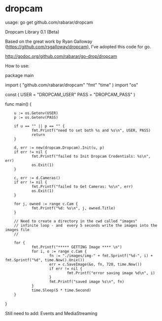 dropcam
=======

usage: go get github.com/rabarar/dropcam

Dropcam Library 0.1 (Beta)

Based on the great work by Ryan Galloway (https://github.com/rsgalloway/dropcam), I've adopted this code for go.

http://godoc.org/github.com/rabarar/go-drop/dropcam

How to use:

package main

import (
        "github.com/rabarar/dropcam"
        "fmt"
        "time"
)
import "os"

const (
        USER = "DROPCAM_USER"
        PASS = "DROPCAM_PASS"
)

func main() {

        u := os.Getenv(USER)
        p := os.Getenv(PASS)

        if u == "" || p == "" {
                fmt.Printf("need to set both %s and %s\n", USER, PASS)
                return
        }
        
        d, err := new(dropcam.Dropcam).Init(u, p)
        if err != nil {
                fmt.Printf("failed to Init Dropcam Credentials: %s\n", err)
                os.Exit(1)
        }

        c, err := d.Cameras()
        if err != nil {
                fmt.Printf("failed to Get Cameras: %s\n", err)
                os.Exit(1)
        }

        for j, owned := range c.Cam {
                fmt.Printf("%d: %s\n", j, owned.Title)
        }

        // Need to create a directory in the cwd called "images"
        // infinite loop - and  every 5 seconds write the images into the images file
        //
        
        for {
                fmt.Printf("***** GETTING Image **** \n")
                for i, o := range c.Cam {
                        fn := "./images/img-" + fmt.Sprintf("%d-", i) + fmt.Sprintf("%d", time.Now().Unix())
                        err = c.SaveImage(&o, fn, 720, time.Now())
                        if err != nil {
                                fmt.Printf("error saving image %d\n", i)
                        }
                        fmt.Printf("saved image %s\n", fn)
                }
                time.Sleep(5 * time.Second)
        }
}

Still need to add: Events and MediaStreaming
